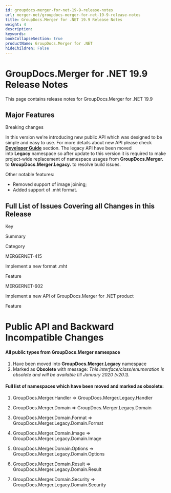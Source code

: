 ```yaml
---
id: groupdocs-merger-for-net-19-9-release-notes
url: merger-net/groupdocs-merger-for-net-19-9-release-notes
title: GroupDocs.Merger for .NET 19.9 Release Notes
weight: 4
description: 
keywords: 
bookCollapseSection: true
productName: GroupDocs.Merger for .NET
hideChildren: False
---
```


# GroupDocs.Merger for .NET 19.9 Release Notes

This page contains release notes for GroupDocs.Merger for .NET 19.9

## Major Features

Breaking changes

In this version we're introducing new public API which was designed to be simple and easy to use. For more details about new API please check **[Developer Guide](https://docs.groupdocs.com/display/mergernet/Developer+Guide)** section. The legacy API have been moved into **Legacy** namespace so after update to this version it is required to make project-wide replacement of namespace usages from **GroupDocs.Merger.** to **GroupDocs.Merger.Legacy.** to resolve build issues.

  
Other notable features:

*   Removed support of image joining;
*   Added support of .mht format.

## Full List of Issues Covering all Changes in this Release

Key

Summary

Category

MERGERNET-415

Implement a new format .mht

Feature

MERGERNET-602

Implement a new API of GroupDocs.Merger for .NET product

Feature

# Public API and Backward Incompatible Changes

#### All public types from GroupDocs.Merger namespace 

1.  Have been moved into **GroupDocs.Merger.Legacy** namespace
2.  Marked as **Obsolete** with message: *This interface/class/enumeration is obsolete and will be available till January 2020 (v20.1).*

#### Full list of namespaces which have been moved and marked as obsolete:

1.  GroupDocs.Merger.Handler => GroupDocs.Merger.Legacy.Handler
    
2.  GroupDocs.Merger.Domain => GroupDocs.Merger.Legacy.Domain
    
3.  GroupDocs.Merger.Domain.Format => GroupDocs.Merger.Legacy.Domain.Format
    
4.  GroupDocs.Merger.Domain.Image => GroupDocs.Merger.Legacy.Domain.Image
    
5.  GroupDocs.Merger.Domain.Options => GroupDocs.Merger.Legacy.Domain.Options
    
6.  GroupDocs.Merger.Domain.Result => GroupDocs.Merger.Legacy.Domain.Result
    
7.  GroupDocs.Merger.Domain.Security => GroupDocs.Merger.Legacy.Domain.Security
